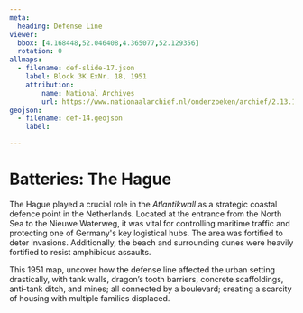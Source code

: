 ```yaml
---
meta:
  heading: Defense Line
viewer:
  bbox: [4.168448,52.046408,4.365077,52.129356]
  rotation: 0
allmaps:
  - filename: def-slide-17.json
    label: Block 3K ExNr. 18, 1951
    attribution: 
        name: National Archives
        url: https://www.nationaalarchief.nl/onderzoeken/archief/2.13.167/invnr/276/file/NL-HaNA_2.13.167_276_07?eadID=2.13.167&unitID=276&query=
geojson:
  - filename: def-14.geojson
    label:

---
```


# Batteries: The Hague

The Hague played a crucial role in the _Atlantikwall_ as a strategic coastal defence point in the Netherlands. Located at the entrance from the North Sea to the Nieuwe Waterweg, it was vital for controlling maritime traffic and protecting one of Germany's key logistical hubs. The area was fortified to deter invasions. Additionally, the beach and surrounding dunes were heavily fortified to resist amphibious assaults.                                                                                                                  

This 1951 map, uncover how the defense line affected the urban setting drastically, with tank walls, dragon’s tooth barriers, concrete scaffoldings, anti-tank ditch, and mines; all connected by a boulevard; creating a scarcity of housing with multiple families displaced. 